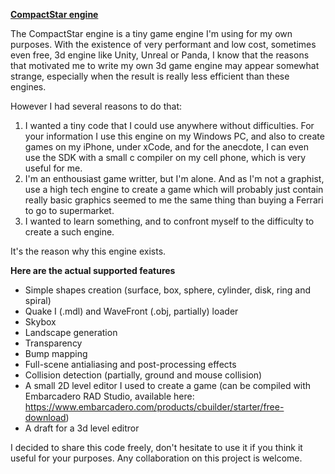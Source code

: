 <b><u>CompactStar engine</u></b>

The CompactStar engine is a tiny game engine I'm using for my own purposes. With the existence of very performant and low cost, sometimes even free, 3d engine like Unity, Unreal or Panda, I know that the reasons that motivated me to write my own 3d game engine may appear somewhat strange, especially when the result is really less efficient than these engines.

However I had several reasons to do that:
1. I wanted a tiny code that I could use anywhere without difficulties. For your information I use this engine on my Windows PC, and also to create games on my iPhone, under xCode, and for the anecdote, I can even use the SDK with a small c compiler on my cell phone, which is very useful for me.
2. I'm an enthousiast game writter, but I'm alone. And as I'm not a graphist, use a high tech engine to create a game which will probably just contain really basic graphics seemed to me the same thing than buying a Ferrari to go to supermarket.
3. I wanted to learn something, and to confront myself to the difficulty to create a such engine.

It's the reason why this engine exists.

<b>Here are the actual supported features</b>
- Simple shapes creation (surface, box, sphere, cylinder, disk, ring and spiral)
- Quake I (.mdl) and WaveFront (.obj, partially) loader
- Skybox
- Landscape generation
- Transparency
- Bump mapping
- Full-scene antialiasing and post-processing effects
- Collision detection (partially, ground and mouse collision)
- A small 2D level editor I used to create a game (can be compiled with Embarcadero RAD Studio, available here: https://www.embarcadero.com/products/cbuilder/starter/free-download)
- A draft for a 3d level editror

I decided to share this code freely, don't hesitate to use it if you think it useful for your purposes. Any collaboration on this project is welcome.
